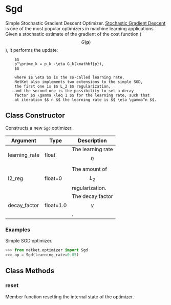 # Sgd
Simple Stochastic Gradient Descent Optimizer.
        [Stochastic Gradient Descent](https://en.wikipedia.org/wiki/Stochastic_gradient_descent)
        is one of the most popular optimizers in machine learning applications.
        Given a stochastic estimate of the gradient of the cost function ($$ G(\mathbf{p}) $$),
        it performs the update:

        $$
        p^\prime_k = p_k -\eta G_k(\mathbf{p}),
        $$

        where $$ \eta $$ is the so-called learning rate.
        NetKet also implements two extensions to the simple SGD,
        the first one is $$ L_2 $$ regularization,
        and the second one is the possibility to set a decay
        factor $$ \gamma \leq 1 $$ for the learning rate, such that
        at iteration $$ n $$ the learning rate is $$ \eta \gamma^n $$.

## Class Constructor
Constructs a new ``Sgd`` optimizer.

|  Argument   |  Type   |              Description              |
|-------------|---------|---------------------------------------|
|learning_rate|float    |The learning rate $$ \eta $$           |
|l2_reg       |float=0  |The amount of $$ L_2 $$ regularization.|
|decay_factor |float=1.0|The decay factor $$ \gamma $$.         |


### Examples
Simple SGD optimizer.

```python
>>> from netket.optimizer import Sgd
>>> op = Sgd(learning_rate=0.05)

```



## Class Methods 
### reset
Member function resetting the internal state of the optimizer.


